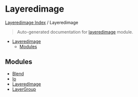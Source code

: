 # Layeredimage

[Layeredimage Index](../README.md#layeredimage-index) /
Layeredimage

> Auto-generated documentation for [layeredimage](../../../layeredimage/__init__.py) module.

- [Layeredimage](#layeredimage)
  - [Modules](#modules)

## Modules

- [Blend](./blend.md)
- [Io](io/index.md)
- [LayeredImage](./layeredimage.md)
- [LayerGroup](./layergroup.md)